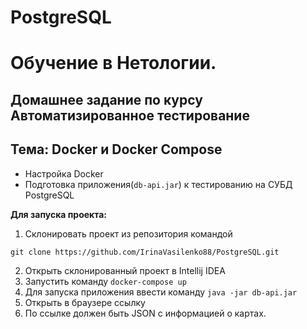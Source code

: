 # PostgreSQL

# Обучение в Нетологии.

## Домашнее задание по курсу Автоматизированное тестирование

## Тема: Docker и Docker Compose
- Настройка Docker
- Подготовка приложения(```db-api.jar```) к тестированию на СУБД PostgreSQL

**Для запуска проекта:**
1. Склонировать проект из репозитория командой 

```
git clone https://github.com/IrinaVasilenko88/PostgreSQL.git
```
2. Открыть склонированный проект в Intellij IDEA
3. Запустить команду ```docker-compose up```
4. Для запуска приложения ввести команду ```java -jar db-api.jar```
5. Открыть в браузере ссылку [](http://localhost:9999/api/cards)
6. По ссылке должен быть JSON с информацией о картах.
